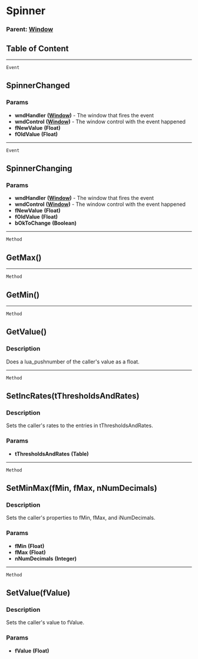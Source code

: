Spinner
=======

### Parent: [Window](../WindowControls/Window.html)

Table of Content
---------------- 

<!-- toc -->

------------------------------------------------------------------------

`Event`

SpinnerChanged
--------------

### Params

-   **wndHandler** **([Window](../WindowControls/Window.html))** - The
    window that fires the event
-   **wndControl** **([Window](../WindowControls/Window.html))** - The
    window control with the event happened
-   **fNewValue** **(Float)**
-   **fOldValue** **(Float)**

------------------------------------------------------------------------

`Event`

SpinnerChanging
---------------

### Params

-   **wndHandler** **([Window](../WindowControls/Window.html))** - The
    window that fires the event
-   **wndControl** **([Window](../WindowControls/Window.html))** - The
    window control with the event happened
-   **fNewValue** **(Float)**
-   **fOldValue** **(Float)**
-   **bOkToChange** **(Boolean)**

------------------------------------------------------------------------

`Method`

GetMax()
--------

------------------------------------------------------------------------

`Method`

GetMin()
--------

------------------------------------------------------------------------

`Method`

GetValue()
----------

### Description

Does a lua\_pushnumber of the caller's value as a float.

------------------------------------------------------------------------

`Method`

SetIncRates(tThresholdsAndRates)
--------------------------------

### Description

Sets the caller's rates to the entries in tThresholdsAndRates.

### Params

-   **tThresholdsAndRates** **(Table)**

------------------------------------------------------------------------

`Method`

SetMinMax(fMin, fMax, nNumDecimals)
-----------------------------------

### Description

Sets the caller's properties to fMin, fMax, and iNumDecimals.

### Params

-   **fMin** **(Float)**
-   **fMax** **(Float)**
-   **nNumDecimals** **(Integer)**

------------------------------------------------------------------------

`Method`

SetValue(fValue)
----------------

### Description

Sets the caller's value to fValue.

### Params

-   **fValue** **(Float)**
